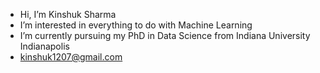 -  Hi, I’m Kinshuk Sharma
-  I’m interested in everything to do with Machine Learning 
-  I’m currently pursuing my PhD in Data Science from Indiana University Indianapolis 
-  kinshuk1207@gmail.com

<!---
kinshuk1207/kinshuk1207 is a ✨ special ✨ repository because its `README.md` (this file) appears on your GitHub profile.
You can click the Preview link to take a look at your changes.
--->
